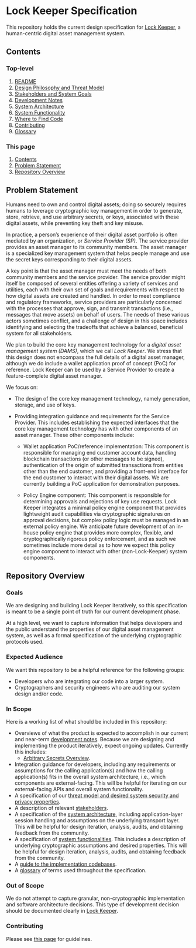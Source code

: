 
# Lock Keeper Specification

This repository holds the current design specification for [Lock Keeper](https://github.com/boltlabs-inc/key-mgmt), a human-centric digital asset management system.

## Contents
### Top-level
1. [README](README.md)<br>
1. [Design Philosophy and Threat Model](design-philosophy-and-threat-model.md)<br>
1. [Stakeholders and System Goals](stakeholders-and-goals.md)<br>
1. [Development Notes](dev-notes.md) <br>
1. [System Architecture](systems-architecture.md)<br>
1. [System Functionality](system-functionalities.md)<br>
1. [Where to Find Code](repository-list.md)<br>
1. [Contributing](contributing.md)<br>
1. [Glossary](glossary.md)


### This page
1. [Contents](#contents)<br>
1. [Problem Statement](#problem-statement)<br>
1. [Repository Overview](#repository-overview)<br>

## Problem Statement

Humans need to own and control digital assets; doing so securely requires humans to leverage cryptographic key management in order to generate, store, retrieve, and use arbitrary secrets, or keys, associated with these digital assets, while preventing key theft and key misuse. 

In practice, a person’s experience of their digital asset portfolio is often mediated by an organization, or _Service Provider (SP)_. The service provider provides an asset manager to its community members. The asset manager is a specialized key management system that helps people manage and use the secret keys corresponding to their digital assets.

A key point is that the asset manager must meet the needs of both community members and the service provider. The service provider might itself be composed of several entities offering a variety of services and utilities, each with their own set of goals and requirements with respect to how digital assets are created and handled. In order to meet compliance and regulatory frameworks, service providers are particularly concerned with the processes that approve, sign, and transmit transactions (i.e., messages that move assets) on behalf of users. The needs of these various actors sometimes conflict, and a challenge of design in this space includes identifying and selecting the tradeoffs that achieve a balanced, beneficial system for all stakeholders.

We plan to build the core key management technology for a _digital asset management system (DAMS)_, which we call _Lock Keeper_. We stress that this design does not encompass the full details of a digital asset manager, although we do include a wallet application proof of concept (PoC) for reference. Lock Keeper can be used by a Service Provider to create a feature-complete digital asset manager. 

We focus on:

- The design of the core key management technology, namely generation, storage, and use of keys.

- Providing integration guidance and requirements for the Service Provider. This includes establishing the expected interfaces that the core key management technology has with other components of an asset manager. These other components include:

    - Wallet application PoC/reference implementation: This component is responsible for managing end customer account data, handling blockchain transactions (or other messages to be signed), authentication of the origin of submitted transactions from entities other than the end customer, and providing a front-end interface for the end customer to interact with their digital assets. We are currently building a PoC application for demonstration purposes.

    - Policy Engine component: This component is responsible for determining approvals and rejections of key use requests. Lock Keeper integrates a minimal policy engine component that provides lightweight audit capabilities via cryptographic signatures on approval decisions, but complex policy logic must be managed in an external policy engine. We anticipate future development of an in-house policy engine that provides more complex, flexible, and cryptographically rigorous policy enforcement, and as such we sometimes include more detail as to how we expect this policy engine component to interact with other (non-Lock-Keeper) system components.


## Repository Overview
### Goals
We are designing and building Lock Keeper iteratively, so this specification is meant to be a single point of truth for our current development phase.

At a high level, we want to capture information that helps developers and the public understand the properties of our digital asset management system, as well as a formal specification of the underlying cryptographic protocols used. 

### Expected Audience
We want this repository to be a helpful reference for the following groups:
- Developers who are integrating our code into a larger system.
- Cryptographers and security engineers who are auditing our system design and/or code.

### In Scope
Here is a working list of what should be included in this repository:
- Overviews of what the product is expected to accomplish in our current and near-term [development notes](dev-notes.md). Because we are designing and implementing the product iteratively, expect ongoing updates. Currently this includes:
    - [Arbitrary Secrets Overview](arbitrary-secrets-overview.md).
- Integration guidance for developers, including any requirements or assumptions for the calling application(s) and how the calling application(s) fits in the overall system architecture, i.e., which components are external-facing. This will be helpful for iterating on our external-facing APIs and overall system functionality.
- A specification of our [threat model and desired system security and privacy properties](design-philosophy-and-threat-model.md).
- A description of relevant [stakeholders](stakeholders-and-goals.md).
- A specification of the [system architecture](systems-architecture.md), including application-layer session handling and assumptions on the underlying transport layer. This will be helpful for design iteration, analysis, audits, and obtaining feedback from the community.
- A specification of [system functionalities](system-functionalities.md). This includes a description of underlying cryptographic assumptions and desired properties. This will be helpful for design iteration, analysis, audits, and obtaining feedback from the community.
- A [guide to the implementation codebases](repository-list.md).
- A [glossary](glossary.md) of terms used throughout the specification.

### Out of Scope
We do not attempt to capture granular, non-cryptographic implementation and software architecture decisions. This type of development decision should be documented clearly in [Lock Keeper](https://github.com/boltlabs-inc/key-mgmt).

### Contributing
Please see [this page](contributing.md) for guidelines.
